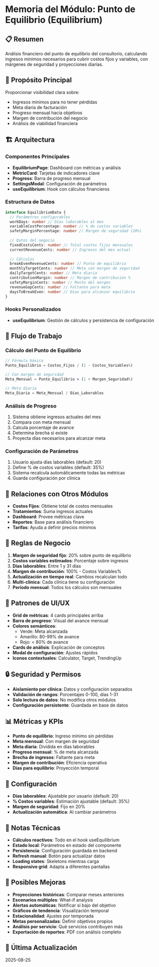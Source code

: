 # Memoria del Módulo: Punto de Equilibrio (Equilibrium)

## 📋 Resumen
Análisis financiero del punto de equilibrio del consultorio, calculando ingresos mínimos necesarios para cubrir costos fijos y variables, con márgenes de seguridad y proyecciones diarias.

## 🎯 Propósito Principal
Proporcionar visibilidad clara sobre:
- Ingresos mínimos para no tener pérdidas
- Meta diaria de facturación
- Progreso mensual hacia objetivos
- Margen de contribución del negocio
- Análisis de viabilidad financiera

## 🏗️ Arquitectura

### Componentes Principales
- **EquilibriumPage**: Dashboard con métricas y análisis
- **MetricCard**: Tarjetas de indicadores clave
- **Progress**: Barra de progreso mensual
- **SettingsModal**: Configuración de parámetros
- **useEquilibrium**: Hook con cálculos financieros

### Estructura de Datos
```typescript
interface EquilibriumData {
  // Parámetros configurables
  workDays: number // Días laborables al mes
  variableCostPercentage: number // % de costos variables
  safetyMarginPercentage: number // Margen de seguridad (20%)
  
  // Datos del negocio
  fixedCostsCents: number // Total costos fijos mensuales
  currentRevenueCents: number // Ingresos del mes actual
  
  // Cálculos
  breakEvenRevenueCents: number // Punto de equilibrio
  monthlyTargetCents: number // Meta con margen de seguridad
  dailyTargetCents: number // Meta diaria
  contributionMargin: number // Margen de contribución %
  safetyMarginCents: number // Monto del margen
  revenueGapCents: number // Faltante para meta
  daysToBreakEven: number // Días para alcanzar equilibrio
}
```

### Hooks Personalizados
- **useEquilibrium**: Gestión de cálculos y persistencia de configuración

## 🔄 Flujo de Trabajo

### Cálculo del Punto de Equilibrio
```typescript
// Fórmula básica
Punto_Equilibrio = Costos_Fijos / (1 - Costos_Variables%)

// Con margen de seguridad
Meta_Mensual = Punto_Equilibrio × (1 + Margen_Seguridad%)

// Meta diaria
Meta_Diaria = Meta_Mensual / Días_Laborables
```

### Análisis de Progreso
1. Sistema obtiene ingresos actuales del mes
2. Compara con meta mensual
3. Calcula porcentaje de avance
4. Determina brecha si existe
5. Proyecta días necesarios para alcanzar meta

### Configuración de Parámetros
1. Usuario ajusta días laborables (default: 20)
2. Define % de costos variables (default: 35%)
3. Sistema recalcula automáticamente todas las métricas
4. Guarda configuración por clínica

## 🔗 Relaciones con Otros Módulos

- **Costos Fijos**: Obtiene total de costos mensuales
- **Tratamientos**: Suma ingresos actuales
- **Dashboard**: Provee métricas clave
- **Reportes**: Base para análisis financiero
- **Tarifas**: Ayuda a definir precios mínimos

## 💼 Reglas de Negocio

1. **Margen de seguridad fijo**: 20% sobre punto de equilibrio
2. **Costos variables estimados**: Porcentaje sobre ingresos
3. **Días laborables**: Entre 1 y 31 días
4. **Margen de contribución**: 100% - Costos Variables%
5. **Actualización en tiempo real**: Cambios recalculan todo
6. **Multi-clínica**: Cada clínica tiene su configuración
7. **Período mensual**: Todos los cálculos son mensuales

## 🎨 Patrones de UI/UX

- **Grid de métricas**: 4 cards principales arriba
- **Barra de progreso**: Visual del avance mensual
- **Colores semánticos**: 
  - Verde: Meta alcanzada
  - Amarillo: 80-99% de avance
  - Rojo: < 80% de avance
- **Cards de análisis**: Explicación de conceptos
- **Modal de configuración**: Ajustes rápidos
- **Iconos contextuales**: Calculator, Target, TrendingUp

## 🔒 Seguridad y Permisos

- **Aislamiento por clínica**: Datos y configuración separados
- **Validación de rangos**: Porcentajes 0-100, días 1-31
- **Solo lectura de datos**: No modifica otros módulos
- **Configuración persistente**: Guardada en base de datos

## 📊 Métricas y KPIs

- **Punto de equilibrio**: Ingreso mínimo sin pérdidas
- **Meta mensual**: Con margen de seguridad
- **Meta diaria**: Dividida en días laborables
- **Progreso mensual**: % de meta alcanzada
- **Brecha de ingresos**: Faltante para meta
- **Margen de contribución**: Eficiencia operativa
- **Días para equilibrio**: Proyección temporal

## 🔧 Configuración

- **Días laborables**: Ajustable por usuario (default: 20)
- **% Costos variables**: Estimación ajustable (default: 35%)
- **Margen de seguridad**: Fijo en 20%
- **Actualización automática**: Al cambiar parámetros

## 📝 Notas Técnicas

- **Cálculos reactivos**: Todo en el hook useEquilibrium
- **Estado local**: Parámetros en estado del componente
- **Persistencia**: Configuración guardada en backend
- **Refresh manual**: Botón para actualizar datos
- **Loading states**: Skeletons mientras carga
- **Responsive grid**: Adapta a diferentes pantallas

## 🚀 Posibles Mejoras

- **Proyecciones históricas**: Comparar meses anteriores
- **Escenarios múltiples**: What-if analysis
- **Alertas automáticas**: Notificar si bajo del objetivo
- **Gráficos de tendencia**: Visualización temporal
- **Estacionalidad**: Ajustes por temporada
- **Metas personalizadas**: Definir objetivos propios
- **Análisis por servicio**: Qué servicios contribuyen más
- **Exportación de reportes**: PDF con análisis completo

## 📅 Última Actualización
2025-08-25